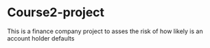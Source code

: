 # Course2-project
This is a finance company project to asses the risk of how likely is an account holder defaults
